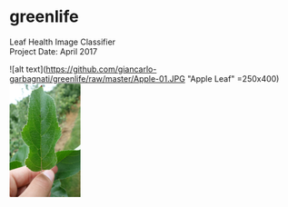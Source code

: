# greenlife  
Leaf Health Image Classifier  
Project Date: April 2017  

![alt text](https://github.com/giancarlo-garbagnati/greenlife/raw/master/Apple-01.JPG "Apple Leaf" =250x400)  
<img src="https://github.com/giancarlo-garbagnati/greenlife/raw/master/Apple-01.JPG" alt="Apple Leaf" width="125" height="200"/>  

